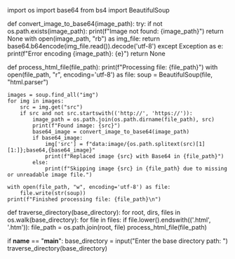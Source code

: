 import os
import base64
from bs4 import BeautifulSoup

def convert_image_to_base64(image_path):
    try:
        if not os.path.exists(image_path):
            print(f"Image not found: {image_path}")
            return None
        with open(image_path, "rb") as img_file:
            return base64.b64encode(img_file.read()).decode('utf-8')
    except Exception as e:
        print(f"Error encoding {image_path}: {e}")
        return None

def process_html_file(file_path):
    print(f"Processing file: {file_path}")
    with open(file_path, "r", encoding='utf-8') as file:
        soup = BeautifulSoup(file, "html.parser")

    images = soup.find_all("img")
    for img in images:
        src = img.get("src")
        if src and not src.startswith(('http://', 'https://')):
            image_path = os.path.join(os.path.dirname(file_path), src)
            print(f"Found image: {src}")
            base64_image = convert_image_to_base64(image_path)
            if base64_image:
                img['src'] = f"data:image/{os.path.splitext(src)[1][1:]};base64,{base64_image}"
                print(f"Replaced image {src} with Base64 in {file_path}")
            else:
                print(f"Skipping image {src} in {file_path} due to missing or unreadable image file.")
    
    with open(file_path, "w", encoding='utf-8') as file:
        file.write(str(soup))
    print(f"Finished processing file: {file_path}\n")

def traverse_directory(base_directory):
    for root, dirs, files in os.walk(base_directory):
        for file in files:
            if file.lower().endswith(('.html', '.htm')):
                file_path = os.path.join(root, file)
                process_html_file(file_path)

if __name__ == "__main__":
    base_directory = input("Enter the base directory path: ")
    traverse_directory(base_directory)